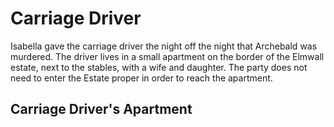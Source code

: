 # Carriage Driver
Isabella gave the carriage driver the night off the night that Archebald was murdered. The driver lives in a small apartment on the border of the Elmwall estate, next to the stables, with a wife and daughter. The party does not need to enter the Estate proper in order to reach the apartment.

## Carriage Driver's Apartment
